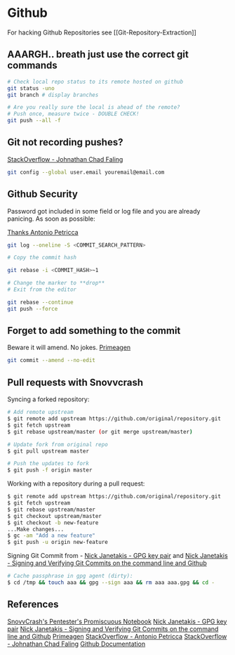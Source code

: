 # Github

For hacking Github Repositories see [[Git-Repository-Extraction]]

## AAARGH.. breath just use the correct git commands

```bash
# Check local repo status to its remote hosted on github
git status -uno
git branch # display branches

# Are you really sure the local is ahead of the remote?
# Push once, measure twice - DOUBLE CHECK!
git push --all -f
```

## Git not recording pushes?
[StackOverflow - Johnathan Chad Faling](https://stackoverflow.com/questions/15289768/github-commits-arent-recorded-in-the-your-contributions-calendar#19384175)
```bash
git config --global user.email youremail@email.com 
```


## Github Security
Password got included in some field or log file and you are already panicing. As soon as possible:

[Thanks Antonio Petricca](https://stackoverflow.com/questions/5099333/git-accidental-inclusion-of-password-how-do-i-fix-it#5099338i)
```bash
git log --oneline -S <COMMIT_SEARCH_PATTERN>

# Copy the commit hash

git rebase -i <COMMIT_HASH>~1

# Change the marker to **drop**
# Exit from the editor

git rebase --continue
git push --force
```

## Forget to add something to the commit 
Beware it will amend. No jokes. [Primeagen](https://www.youtube.com/c/ThePrimeagen)
```bash
git commit --amend --no-edit
```

## Pull requests with Snovvcrash

Syncing a forked repository:
```bash
# Add remote upstream
$ git remote add upstream https://github.com/original/repository.git
$ git fetch upstream
$ git rebase upstream/master (or git merge upstream/master)

# Update fork from original repo
$ git pull upstream master

# Push the updates to fork
$ git push -f origin master
```

Working with a repository during a pull request:
```bash
$ git remote add upstream https://github.com/original/repository.git
$ git fetch upstream
$ git rebase upstream/master
$ git checkout upstream/master
$ git checkout -b new-feature
...Make changes...
$ gc -am "Add a new feature"
$ git push -u origin new-feature
```

Signing Git Commit from - [Nick Janetakis - GPG key pair](https://www.youtube.com/watch?v=1vVIpIvboSg) and [Nick Janetakis - Signing and Verifying Git Commits on the command line and Github](https://www.youtube.com/watch?v=4166ExAnxmo)
```bash
# Cache passphrase in gpg agent (dirty):
$ cd /tmp && touch aaa && gpg --sign aaa && rm aaa aaa.gpg && cd -
```

## References


[SnovvCrash's Pentester's Promiscuous Notebook](https://ppn.snovvcrash.rocks/admin/git)
[Nick Janetakis - GPG key pair](https://www.youtube.com/watch?v=1vVIpIvboSg)
[Nick Janetakis - Signing and Verifying Git Commits on the command line and Github](https://www.youtube.com/watch?v=4166ExAnxmo)
[Primeagen](https://www.youtube.com/c/ThePrimeagen)
[StackOverflow - Antonio Petricca](https://stackoverflow.com/questions/5099333/git-accidental-inclusion-of-password-how-do-i-fix-it#5099338i)
[StackOverflow - Johnathan Chad Faling](https://stackoverflow.com/questions/15289768/github-commits-arent-recorded-in-the-your-contributions-calendar#19384175)
[Github Documentation](https://docs.github.com/en)